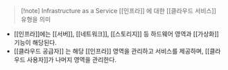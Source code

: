 > [!note] Infrastructure as a Service
> [[인프라]] 에 대한 [[클라우드 서비스]] 유형을 의미

- [[인프라]]에는 [[서버]], [[네트워크]], [[스토리지]] 등 하드웨어 영역과 [[가상화]] 기능이 해당된다.
- [[클라우드 공급자]] 는 해당 [[인프라]] 영역을 관리하고 서비스를 제공하며, [[클라우드 사용자]]가 나머지 영역을 관리한다.

